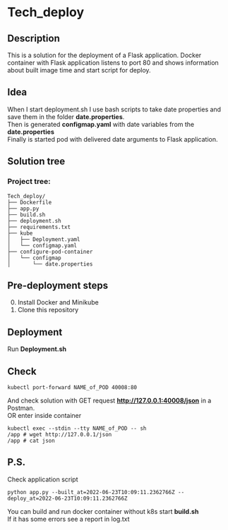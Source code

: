 Tech_deploy
===

Description
-----------
This is a solution for the deployment of a Flask application. 
Docker container with Flask application listens to port 80 and shows information about built image time and start script for deploy.

Idea
----
When I start deployment.sh I use bash scripts to take date properties and save them in the folder __date.properties__.  
Then is generated __configmap.yaml__ with date variables from the __date.properties__  
Finally is started pod with delivered date arguments to Flask application.

Solution tree
-------------
### Project tree:
~~~
Tech_deploy/
├── Dockerfile
├── app.py
├── build.sh
├── deployment.sh
├── requirements.txt
├── kube
│   ├── Deployment.yaml
│   └── configmap.yaml
├── configure-pod-container
│   └── configmap
│       └── date.properties
~~~

Pre-deployment steps
--------------------

0. Install Docker and Minikube 
1. Clone this repository

Deployment
----------
Run __Deployment.sh__

Check
-----
~~~
kubectl port-forward NAME_of_POD 40008:80
~~~
And check solution with GET request __http://127.0.0.1:40008/json__ in a Postman.  
OR enter inside container
~~~
kubectl exec --stdin --tty NAME_of_POD -- sh
/app # wget http://127.0.0.1/json
/app # cat json
~~~

P.S.
----
Check application script
~~~
python app.py --built_at=2022-06-23T10:09:11.2362766Z --deploy_at=2022-06-23T10:09:11.2362766Z
~~~
You can build and run docker container without k8s start __build.sh__  
If it has some errors see a report in log.txt

